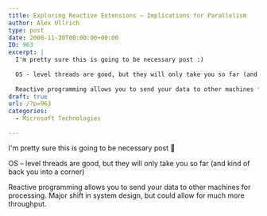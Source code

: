 ```yaml
---
title: Exploring Reactive Extensions – Implications for Parallelism
author: Alex Ullrich
type: post
date: 2000-11-30T00:00:00+00:00
ID: 963
excerpt: |
  I'm pretty sure this is going to be necessary post :)
  
  OS - level threads are good, but they will only take you so far (and kind of back you into a corner)
  
  Reactive programming allows you to send your data to other machines for processing.  Major s&hellip;
draft: true
url: /?p=963
categories:
  - Microsoft Technologies

---
```

I'm pretty sure this is going to be necessary post 🙂

OS – level threads are good, but they will only take you so far (and kind of back you into a corner)

Reactive programming allows you to send your data to other machines for processing. Major shift in system design, but could allow for much more throughput.